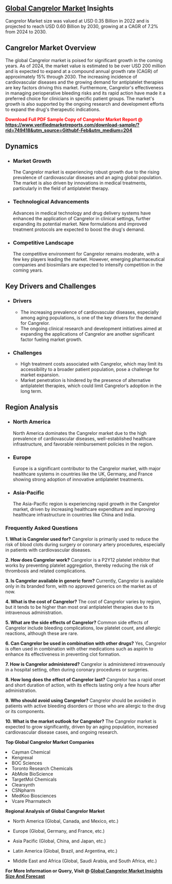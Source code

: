<h2><a href="https://www.verifiedmarketreports.com/download-sample/?rid=749418&amp;utm_source=Githubf&amp;utm_medium=204" target="_blank">Global Cangrelor Market</a> Insights</h2><p>Cangrelor Market size was valued at USD 0.35 Billion in 2022 and is projected to reach USD 0.60 Billion by 2030, growing at a CAGR of 7.2% from 2024 to 2030.</p><p> <h2>Cangrelor Market Overview</h2> <p>The global Cangrelor market is poised for significant growth in the coming years. As of 2024, the market value is estimated to be over USD 200 million and is expected to expand at a compound annual growth rate (CAGR) of approximately 15% through 2030. The increasing incidence of cardiovascular diseases and the growing demand for antiplatelet therapies are key factors driving this market. Furthermore, Cangrelor's effectiveness in managing perioperative bleeding risks and its rapid action have made it a preferred choice for clinicians in specific patient groups. The market's growth is also supported by the ongoing research and development efforts to expand the drug's therapeutic indications. <strong><p><span class=""><span style="color: #ff0000;"><strong>Download Full PDF Sample Copy of Cangrelor Market Report</strong> @ </span><a href="https://www.verifiedmarketreports.com/download-sample/?rid=749418&amp;utm_source=Githubf-Feb&amp;utm_medium=204" target="_blank">https://www.verifiedmarketreports.com/download-sample/?rid=749418&amp;utm_source=Githubf-Feb&amp;utm_medium=204</a></span></p></strong></p> <h2>Dynamics</h2> <ul> <li><h3>Market Growth</h3> The Cangrelor market is experiencing robust growth due to the rising prevalence of cardiovascular diseases and an aging global population. The market is also driven by innovations in medical treatments, particularly in the field of antiplatelet therapy.</li> <li><h3>Technological Advancements</h3> Advances in medical technology and drug delivery systems have enhanced the application of Cangrelor in clinical settings, further expanding its potential market. New formulations and improved treatment protocols are expected to boost the drug's demand.</li> <li><h3>Competitive Landscape</h3> The competitive environment for Cangrelor remains moderate, with a few key players leading the market. However, emerging pharmaceutical companies and biosimilars are expected to intensify competition in the coming years.</li> </ul> <h2>Key Drivers and Challenges</h2> <ul> <li><h3>Drivers</h3> <ul> <li>The increasing prevalence of cardiovascular diseases, especially among aging populations, is one of the key drivers for the demand for Cangrelor.</li> <li>The ongoing clinical research and development initiatives aimed at expanding the applications of Cangrelor are another significant factor fueling market growth.</li> </ul> </li> <li><h3>Challenges</h3> <ul> <li>High treatment costs associated with Cangrelor, which may limit its accessibility to a broader patient population, pose a challenge for market expansion.</li> <li>Market penetration is hindered by the presence of alternative antiplatelet therapies, which could limit Cangrelor’s adoption in the long term.</li> </ul> </li> </ul> <h2>Region Analysis</h2> <ul> <li><h3>North America</h3> North America dominates the Cangrelor market due to the high prevalence of cardiovascular diseases, well-established healthcare infrastructure, and favorable reimbursement policies in the region.</li> <li><h3>Europe</h3> Europe is a significant contributor to the Cangrelor market, with major healthcare systems in countries like the UK, Germany, and France showing strong adoption of innovative antiplatelet treatments.</li> <li><h3>Asia-Pacific</h3> The Asia-Pacific region is experiencing rapid growth in the Cangrelor market, driven by increasing healthcare expenditure and improving healthcare infrastructure in countries like China and India.</li> </ul> <h3>Frequently Asked Questions</h3> <p><strong>1. What is Cangrelor used for?</strong> Cangrelor is primarily used to reduce the risk of blood clots during surgery or coronary artery procedures, especially in patients with cardiovascular diseases.</p> <p><strong>2. How does Cangrelor work?</strong> Cangrelor is a P2Y12 platelet inhibitor that works by preventing platelet aggregation, thereby reducing the risk of thrombosis and related complications.</p> <p><strong>3. Is Cangrelor available in generic form?</strong> Currently, Cangrelor is available only in its branded form, with no approved generics on the market as of now.</p> <p><strong>4. What is the cost of Cangrelor?</strong> The cost of Cangrelor varies by region, but it tends to be higher than most oral antiplatelet therapies due to its intravenous administration.</p> <p><strong>5. What are the side effects of Cangrelor?</strong> Common side effects of Cangrelor include bleeding complications, low platelet count, and allergic reactions, although these are rare.</p> <p><strong>6. Can Cangrelor be used in combination with other drugs?</strong> Yes, Cangrelor is often used in combination with other medications such as aspirin to enhance its effectiveness in preventing clot formation.</p> <p><strong>7. How is Cangrelor administered?</strong> Cangrelor is administered intravenously in a hospital setting, often during coronary procedures or surgeries.</p> <p><strong>8. How long does the effect of Cangrelor last?</strong> Cangrelor has a rapid onset and short duration of action, with its effects lasting only a few hours after administration.</p> <p><strong>9. Who should avoid using Cangrelor?</strong> Cangrelor should be avoided in patients with active bleeding disorders or those who are allergic to the drug or its components.</p> <p><strong>10. What is the market outlook for Cangrelor?</strong> The Cangrelor market is expected to grow significantly, driven by an aging population, increased cardiovascular disease cases, and ongoing research.</p> </p><p><strong>Top Global Cangrelor Market Companies</strong></p><div data-test-id=""><p><li>Cayman Chemical</li><li> Kengrexal</li><li> BOC Sciences</li><li> Toronto Research Chemicals</li><li> AbMole BioScience</li><li> TargetMol Chemicals</li><li> Clearsynth</li><li> CSNpharm</li><li> MedKoo Biosciences</li><li> Vcare Pharmatech</li></p><div><strong>Regional Analysis of&nbsp;Global Cangrelor Market</strong></div><ul><li dir="ltr"><p dir="ltr">North America&nbsp;(Global, Canada, and Mexico, etc.)</p></li><li dir="ltr"><p dir="ltr">Europe (Global, Germany, and France, etc.)</p></li><li dir="ltr"><p dir="ltr">Asia Pacific&nbsp;(Global, China, and Japan, etc.)</p></li><li dir="ltr"><p dir="ltr">Latin America&nbsp;(Global, Brazil, and Argentina, etc.)</p></li><li dir="ltr">Middle East and Africa&nbsp;(Global, Saudi Arabia, and South Africa, etc.)</li></ul><p><strong>For More Information or Query, Visit @&nbsp;</strong><strong><a href="https://www.verifiedmarketreports.com/product/cangrelor-market/?utm_source=Githubf&amp;utm_medium=204" target="_blank">Global Cangrelor Market Insights Size And Forecast</a></strong></p></div>
